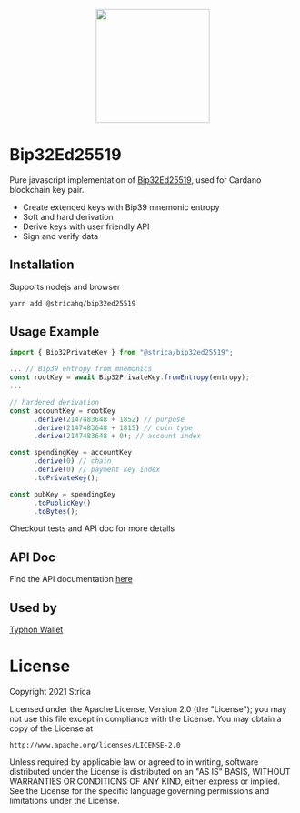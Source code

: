 <p align="center">
  <a href="https://strica.io/" target="_blank">
    <img src="https://docs.strica.io/images/logo.png" width="200">
  </a>
</p>

# Bip32Ed25519

Pure javascript implementation of [Bip32Ed25519](https://ieeexplore.ieee.org/document/7966967), used for Cardano blockchain key pair.

- Create extended keys with Bip39 mnemonic entropy
- Soft and hard derivation
- Derive keys with user friendly API
- Sign and verify data

## Installation

Supports nodejs and browser

```sh
yarn add @stricahq/bip32ed25519
```

## Usage Example

```js
import { Bip32PrivateKey } from "@strica/bip32ed25519";

... // Bip39 entropy from mnemonics
const rootKey = await Bip32PrivateKey.fromEntropy(entropy);
...

// hardened derivation
const accountKey = rootKey
      .derive(2147483648 + 1852) // purpose
      .derive(2147483648 + 1815) // coin type
      .derive(2147483648 + 0); // account index

const spendingKey = accountKey
      .derive(0) // chain
      .derive(0) // payment key index
      .toPrivateKey();

const pubKey = spendingKey
      .toPublicKey()
      .toBytes();
```
Checkout tests and API doc for more details

## API Doc
Find the API documentation [here](https://docs.strica.io/lib/bip32ed25519)

## Used by
[Typhon Wallet](https://typhonwallet.io)

# License
Copyright 2021 Strica

Licensed under the Apache License, Version 2.0 (the "License");
you may not use this file except in compliance with the License.
You may obtain a copy of the License at

    http://www.apache.org/licenses/LICENSE-2.0

Unless required by applicable law or agreed to in writing, software
distributed under the License is distributed on an "AS IS" BASIS,
WITHOUT WARRANTIES OR CONDITIONS OF ANY KIND, either express or implied.
See the License for the specific language governing permissions and
limitations under the License.